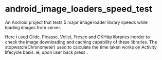 # android_image_loaders_speed_test
An Android project that tests 5 major image loader library speeds while loading images from server.


Here i used Glide, Picasso, Vollet, Fresco and OKHttp libraries inorder to check the image downloading and caching capability of these libraries.
The stopwatch(Chronometer) used to calculate the time taken works on Activity lifecycle basis. ie, upon user back press .
